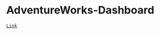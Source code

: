 # AdventureWorks-Dashboard
[`Link`](https://app.powerbi.com/groups/me/reports/8beb0b80-7669-4b7a-adf1-60d5c74a318e/0b5b90ce6d4db08421bd?experience=power-bi)
